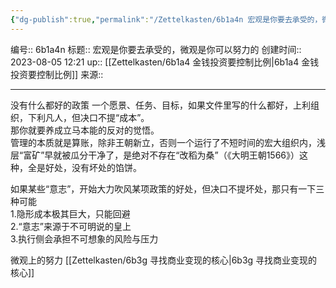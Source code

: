 ```yaml
---
{"dg-publish":true,"permalink":"/Zettelkasten/6b1a4n 宏观是你要去承受的，微观是你可以努力的/","dgPassFrontmatter":true}
---
```


编号:: 6b1a4n
标题:: 宏观是你要去承受的，微观是你可以努力的
创建时间:: 2023-08-05 12:21
up:: [[Zettelkasten/6b1a4 金钱投资要控制比例\|6b1a4 金钱投资要控制比例]]
来源:: 

---
没有什么都好的政策
一个愿景、任务、目标，如果文件里写的什么都好，上利组织，下利凡人，但决口不提“成本”。  
那你就要养成立马本能的反对的觉悟。  
管理的本质就是算账，除非王朝新立，否则一个运行了不短时间的宏大组织内，浅层“富矿”早就被瓜分干净了，是绝对不存在“改稻为桑”（《大明王朝1566》）这种，全是好处，没有坏处的馅饼。  

如果某些“意志”，开始大力吹风某项政策的好处，但决口不提坏处，那只有一下三种可能  
1.隐形成本极其巨大，只能回避  
2.“意志”来源于不可明说的皇上  
3.执行侧会承担不可想象的风险与压力

微观上的努力
[[Zettelkasten/6b3g 寻找商业变现的核心\|6b3g 寻找商业变现的核心]]


